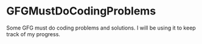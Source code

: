 # GFGMustDoCodingProblems
Some GFG must do coding problems and solutions. I will be using it to keep track of my progress. 
